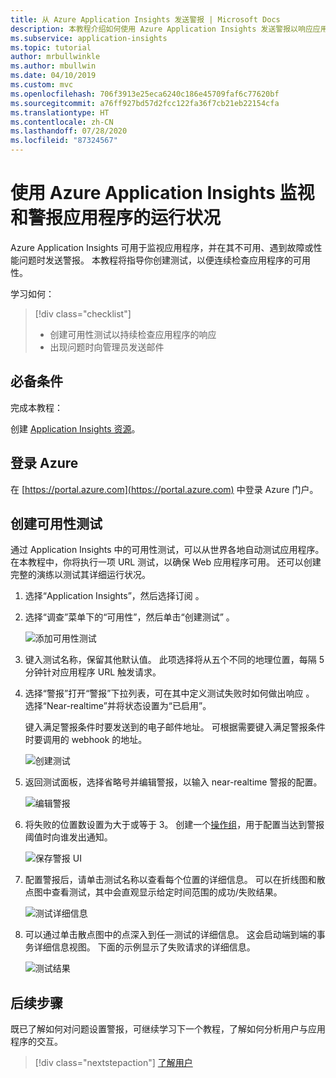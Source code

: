 ```yaml
---
title: 从 Azure Application Insights 发送警报 | Microsoft Docs
description: 本教程介绍如何使用 Azure Application Insights 发送警报以响应应用程序中的错误。
ms.subservice: application-insights
ms.topic: tutorial
author: mrbullwinkle
ms.author: mbullwin
ms.date: 04/10/2019
ms.custom: mvc
ms.openlocfilehash: 706f3913e25eca6240c186e45709faf6c77620bf
ms.sourcegitcommit: a76ff927bd57d2fcc122fa36f7cb21eb22154cfa
ms.translationtype: HT
ms.contentlocale: zh-CN
ms.lasthandoff: 07/28/2020
ms.locfileid: "87324567"
---
```

# <a name="monitor-and-alert-on-application-health-with-azure-application-insights"></a>使用 Azure Application Insights 监视和警报应用程序的运行状况

Azure Application Insights 可用于监视应用程序，并在其不可用、遇到故障或性能问题时发送警报。  本教程将指导你创建测试，以便连续检查应用程序的可用性。

学习如何：

> [!div class="checklist"]
> * 创建可用性测试以持续检查应用程序的响应
> * 出现问题时向管理员发送邮件

## <a name="prerequisites"></a>必备条件

完成本教程：

创建 [Application Insights 资源](./dotnetcore-quick-start.md#enable-application-insights)。

## <a name="sign-in-to-azure"></a>登录 Azure

在 [https://portal.azure.com](https://portal.azure.com) 中登录 Azure 门户。

## <a name="create-availability-test"></a>创建可用性测试

通过 Application Insights 中的可用性测试，可以从世界各地自动测试应用程序。   在本教程中，你将执行一项 URL 测试，以确保 Web 应用程序可用。  还可以创建完整的演练以测试其详细运行状况。 

1. 选择“Application Insights”，然后选择订阅  。  

2. 选择“调查”菜单下的“可用性”，然后单击“创建测试”    。

    ![添加可用性测试](media/tutorial-alert/add-test-001.png)

3. 键入测试名称，保留其他默认值。  此项选择将从五个不同的地理位置，每隔 5 分钟针对应用程序 URL 触发请求。

4. 选择“警报”打开“警报”下拉列表，可在其中定义测试失败时如何做出响应   。 选择“Near-realtime”并将状态设置为“已启用”。  

    键入满足警报条件时要发送到的电子邮件地址。  可根据需要键入满足警报条件时要调用的 webhook 的地址。

    ![创建测试](media/tutorial-alert/create-test-001.png)

5. 返回测试面板，选择省略号并编辑警报，以输入 near-realtime 警报的配置。

    ![编辑警报](media/tutorial-alert/edit-alert-001.png)

6. 将失败的位置数设置为大于或等于 3。 创建一个[操作组](../platform/action-groups.md)，用于配置当达到警报阈值时向谁发出通知。

    ![保存警报 UI](media/tutorial-alert/save-alert-001.png)

7. 配置警报后，请单击测试名称以查看每个位置的详细信息。 可以在折线图和散点图中查看测试，其中会直观显示给定时间范围的成功/失败结果。

    ![测试详细信息](media/tutorial-alert/test-details-001.png)

8. 可以通过单击散点图中的点深入到任一测试的详细信息。 这会启动端到端的事务详细信息视图。 下面的示例显示了失败请求的详细信息。

    ![测试结果](media/tutorial-alert/test-result-001.png)
  
## <a name="next-steps"></a>后续步骤

既已了解如何对问题设置警报，可继续学习下一个教程，了解如何分析用户与应用程序的交互。

> [!div class="nextstepaction"]
> [了解用户](./tutorial-users.md)

